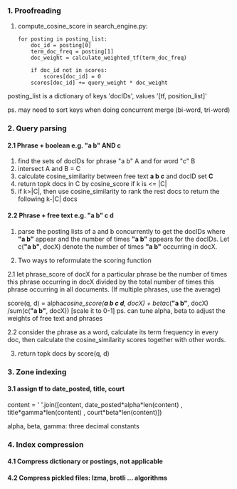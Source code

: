 ### 1. Proofreading

1. compute_cosine_score in search_engine.py:

   ```
   for posting in posting_list:
       doc_id = posting[0]
       term_doc_freq = posting[1]
       doc_weight = calculate_weighted_tf(term_doc_freq)
   
       if doc_id not in scores:
           scores[doc_id] = 0
       scores[doc_id] += query_weight * doc_weight
   ```

posting_list is a dictionary of keys 'docIDs', values '[tf, position_list]'

ps. may need to sort keys when doing concurrent merge (bi-word, tri-word)

### 2. Query parsing

#### 2.1 Phrase + boolean e.g. "a b" AND c

1. find the sets of docIDs for phrase "a b" A and for word "c" B
2. intersect A and B = C
3. calculate cosine_similarity between free text **a b c** and docID set **C**
4. return topk docs in C by cosine_score if k is <= |C|
5. if k>|C|, then use cosine_similarity to rank the rest docs to return the following
k-|C| docs

#### 2.2 Phrase + free text e.g. "a b" c d

1. parse the posting lists of a and b concurrently to get the docIDs where **"a b"** appear and the number of times **"a b"** appears for the docIDs. Let c(**"a b"**, docX) denote the number of times **"a b"** occurring in docX.

2. Two ways to reformulate the scoring function

2.1 let phrase_score of docX for a particular phrase be the number of times this phrase occurring in docX divided by the total number of times this phrase occurring in all documents. (If multiple phrases, use the average)  

   score(q, d) = alpha*cosine_score(**a b c d**, docX) +  beta*c(**"a b"**, docX) /sum(c(**"a b"**, docX)) [scale it to 0-1]
   ps. can tune alpha, beta to adjust the weights of free text and phrases

2.2 consider the phrase as a word, calculate its term frequency in every doc, then calculate the cosine_similarity scores together with other words.

3. return topk docs by score(q, d)

### 3. Zone indexing

#### 3.1 assign tf to date_posted, title, court

content = ' '.join([content, date_posted\*alpha\*len(content) , title\*gamma\*len(content) , court\*beta\*len(content)])

alpha, beta, gamma: three decimal constants

### 4. Index  compression
#### 4.1 Compress dictionary or postings, not applicable
#### 4.2 Compress pickled files: lzma, brotli ... algorithms


